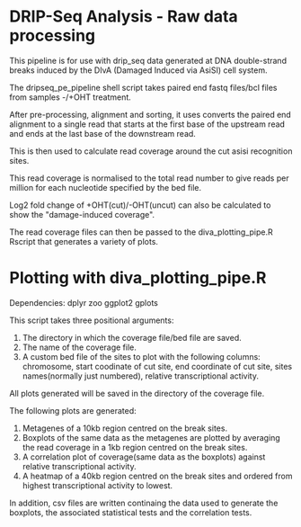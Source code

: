 # DRIP-Seq Analysis - Raw data processing 

This pipeline is for use with drip_seq data generated at DNA double-strand breaks induced by the DIvA (Damaged Induced via AsiSI) cell system.

The dripseq_pe_pipeline shell script takes paired end fastq files/bcl files from samples -/+OHT treatment.

After pre-processing, alignment and sorting, it uses converts the paired end alignment to a single read that starts at the first base of the upstream read and ends at the last base of the downstream read. 

This is then used to calculate read coverage around the cut asisi recognition sites.

This read coverage is normalised to the total read number to give reads per million for each nucleotide specified by the bed file.

Log2 fold change of +OHT(cut)/-OHT(uncut) can also be calculated to show the "damage-induced coverage".

The read coverage files can then be passed to the diva_plotting_pipe.R Rscript that generates a variety of plots.

# Plotting with diva_plotting_pipe.R

Dependencies:
dplyr
zoo
ggplot2
gplots

This script takes three positional arguments:
1. The directory in which the coverage file/bed file are saved.
2. The name of the coverage file.
3. A custom bed file of the sites to plot with the following columns: chromosome, start coodinate of cut site, end coordinate of cut site, sites names(normally just numbered), relative transcriptional activity.

All plots generated will be saved in the directory of the coverage file.

The following plots are generated:
1. Metagenes of a 10kb region centred on the break sites.
2. Boxplots of the same data as the metagenes are plotted by averaging the read coverage in a 1kb region centred on the break sites.
3. A correlation plot of coverage(same data as the boxplots) against relative transcriptional activity.
4. A heatmap of a 40kb region centred on the break sites and ordered from highest transcriptional activity to lowest. 

In addition, csv files are written continaing the data used to generate the boxplots, the associated statistical tests and the correlation tests.
